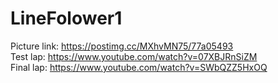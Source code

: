 # LineFolower1

Picture link: https://postimg.cc/MXhvMN75/77a05493 \
Test lap: https://www.youtube.com/watch?v=07XBJRnSiZM \
Final lap: https://www.youtube.com/watch?v=SWbQZZ5HxOQ
